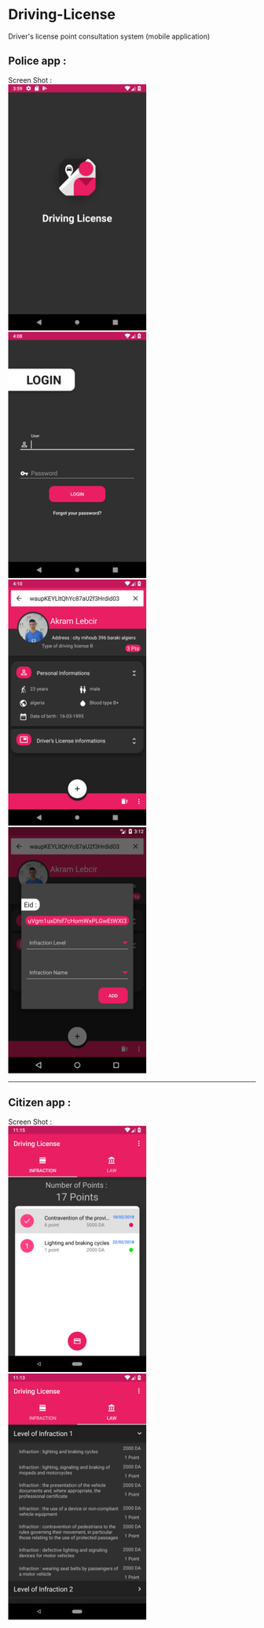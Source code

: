 # Driving-License
Driver's license point consultation system (mobile application)

## Police app :
Screen Shot : 
<br>
<img height="500" src="/Screenshot_2.png" />
<img height="500" src="/Screenshot_3.png" />
<img height="500" src="/Screenshot_4.png" />
<img height="500" src="/Screenshot_5.png" /><br>

-----------------------
## Citizen app :
Screen Shot : 
<br>
<img height="500" src="/Screenshot_52.png" />
<img height="500" src="/Screenshot_72.png" /><br>
